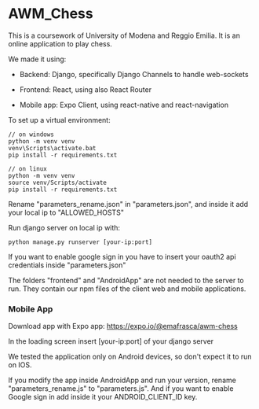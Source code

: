 # AWM_Chess

This is a coursework of University of Modena and Reggio Emilia. It is an online application to play chess. 

We made it using:

- Backend: Django, specifically Django Channels to handle web-sockets

- Frontend: React, using also React Router

- Mobile app: Expo Client, using react-native and react-navigation

 
To set up a virtual environment:

    // on windows
    python -m venv venv
    venv\Scripts\activate.bat
    pip install -r requirements.txt

    // on linux
    python -m venv venv
    source venv/Scripts/activate
    pip install -r requirements.txt

Rename "parameters_rename.json" in "parameters.json", and inside it add your local ip to "ALLOWED_HOSTS"

Run django server on local ip with:

    python manage.py runserver [your-ip:port]

If you want to enable google sign in you have to insert your oauth2 api credentials inside "parameters.json"

The folders "frontend" and "AndroidApp" are not needed to the server to run. 
They contain our npm files of the client web and mobile applications.

### Mobile App

Download app with Expo app: https://expo.io/@emafrasca/awm-chess 

In the loading screen insert [your-ip:port] of your django server

We tested the application only on Android devices, so don't expect it to run on IOS.

If you modify the app inside AndroidApp and run your version, rename "parameters_rename.js" to "parameters.js". 
And if you want to enable Google sign in add inside it your ANDROID_CLIENT_ID key.